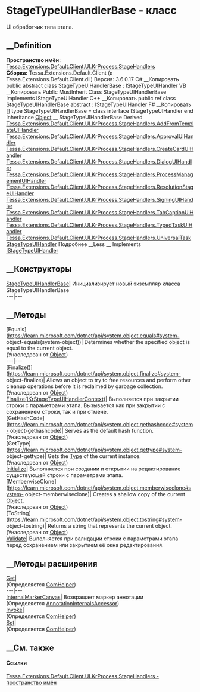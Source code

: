 # StageTypeUIHandlerBase - класс
UI обработчик типа этапа.
## __Definition
 **Пространство имён:**
[Tessa.Extensions.Default.Client.UI.KrProcess.StageHandlers](N_Tessa_Extensions_Default_Client_UI_KrProcess_StageHandlers.htm)  
 **Сборка:** Tessa.Extensions.Default.Client (в
Tessa.Extensions.Default.Client.dll) Версия: 3.6.0.17
C# __Копировать
     public abstract class StageTypeUIHandlerBase : IStageTypeUIHandler
VB __Копировать
     Public MustInherit Class StageTypeUIHandlerBase
    	Implements IStageTypeUIHandler
C++ __Копировать
     public ref class StageTypeUIHandlerBase abstract : IStageTypeUIHandler
F# __Копировать
     [<AbstractClassAttribute>]
    type StageTypeUIHandlerBase = 
        class
            interface IStageTypeUIHandler
        end
Inheritance
    [Object](https://learn.microsoft.com/dotnet/api/system.object) __ StageTypeUIHandlerBase
Derived
[Tessa.Extensions.Default.Client.UI.KrProcess.StageHandlers.AddFromTemplateUIHandler](T_Tessa_Extensions_Default_Client_UI_KrProcess_StageHandlers_AddFromTemplateUIHandler.htm)
[Tessa.Extensions.Default.Client.UI.KrProcess.StageHandlers.ApprovalUIHandler](T_Tessa_Extensions_Default_Client_UI_KrProcess_StageHandlers_ApprovalUIHandler.htm)
[Tessa.Extensions.Default.Client.UI.KrProcess.StageHandlers.CreateCardUIHandler](T_Tessa_Extensions_Default_Client_UI_KrProcess_StageHandlers_CreateCardUIHandler.htm)
[Tessa.Extensions.Default.Client.UI.KrProcess.StageHandlers.DialogUIHandler](T_Tessa_Extensions_Default_Client_UI_KrProcess_StageHandlers_DialogUIHandler.htm)
[Tessa.Extensions.Default.Client.UI.KrProcess.StageHandlers.ProcessManagementUIHandler](T_Tessa_Extensions_Default_Client_UI_KrProcess_StageHandlers_ProcessManagementUIHandler.htm)
[Tessa.Extensions.Default.Client.UI.KrProcess.StageHandlers.ResolutionStageUIHandler](T_Tessa_Extensions_Default_Client_UI_KrProcess_StageHandlers_ResolutionStageUIHandler.htm)
[Tessa.Extensions.Default.Client.UI.KrProcess.StageHandlers.SigningUIHandler](T_Tessa_Extensions_Default_Client_UI_KrProcess_StageHandlers_SigningUIHandler.htm)
[Tessa.Extensions.Default.Client.UI.KrProcess.StageHandlers.TabCaptionUIHandler](T_Tessa_Extensions_Default_Client_UI_KrProcess_StageHandlers_TabCaptionUIHandler.htm)
[Tessa.Extensions.Default.Client.UI.KrProcess.StageHandlers.TypedTaskUIHandler](T_Tessa_Extensions_Default_Client_UI_KrProcess_StageHandlers_TypedTaskUIHandler.htm)
[Tessa.Extensions.Default.Client.UI.KrProcess.StageHandlers.UniversalTaskStageTypeUIHandler](T_Tessa_Extensions_Default_Client_UI_KrProcess_StageHandlers_UniversalTaskStageTypeUIHandler.htm)
Подробнее __Less __
Implements
    [IStageTypeUIHandler](T_Tessa_Extensions_Default_Client_UI_KrProcess_StageHandlers_IStageTypeUIHandler.htm)
##  __Конструкторы
[StageTypeUIHandlerBase](M_Tessa_Extensions_Default_Client_UI_KrProcess_StageHandlers_StageTypeUIHandlerBase__ctor.htm)|
Инициализирует новый экземпляр класса StageTypeUIHandlerBase  
---|---  
##  __Методы
[Equals](https://learn.microsoft.com/dotnet/api/system.object.equals#system-
object-equals\(system-object\))| Determines whether the specified object is
equal to the current object.  
(Унаследован от
[Object](https://learn.microsoft.com/dotnet/api/system.object))  
---|---  
[Finalize()](https://learn.microsoft.com/dotnet/api/system.object.finalize#system-
object-finalize)| Allows an object to try to free resources and perform other
cleanup operations before it is reclaimed by garbage collection.  
(Унаследован от
[Object](https://learn.microsoft.com/dotnet/api/system.object))  
[Finalize(IKrStageTypeUIHandlerContext)](M_Tessa_Extensions_Default_Client_UI_KrProcess_StageHandlers_StageTypeUIHandlerBase_Finalize.htm)|
Выполняется при закрытии строки с параметрами этапа. Вызывается как при
закрытии с сохранением строки, так и при отмене.  
[GetHashCode](https://learn.microsoft.com/dotnet/api/system.object.gethashcode#system-
object-gethashcode)| Serves as the default hash function.  
(Унаследован от
[Object](https://learn.microsoft.com/dotnet/api/system.object))  
[GetType](https://learn.microsoft.com/dotnet/api/system.object.gettype#system-
object-gettype)| Gets the
[Type](https://learn.microsoft.com/dotnet/api/system.type) of the current
instance.  
(Унаследован от
[Object](https://learn.microsoft.com/dotnet/api/system.object))  
[Initialize](M_Tessa_Extensions_Default_Client_UI_KrProcess_StageHandlers_StageTypeUIHandlerBase_Initialize.htm)|
Выполняется при создании и открытии на редактирование существующей строки с
параметрами этапа.  
[MemberwiseClone](https://learn.microsoft.com/dotnet/api/system.object.memberwiseclone#system-
object-memberwiseclone)| Creates a shallow copy of the current
[Object](https://learn.microsoft.com/dotnet/api/system.object).  
(Унаследован от
[Object](https://learn.microsoft.com/dotnet/api/system.object))  
[ToString](https://learn.microsoft.com/dotnet/api/system.object.tostring#system-
object-tostring)| Returns a string that represents the current object.  
(Унаследован от
[Object](https://learn.microsoft.com/dotnet/api/system.object))  
[Validate](M_Tessa_Extensions_Default_Client_UI_KrProcess_StageHandlers_StageTypeUIHandlerBase_Validate.htm)|
Выполняется при валидации строки с параметрами этапа перед сохранением или
закрытием её окна редактирования.  
## __Методы расширения
[Get](M_Tessa_Extensions_Default_Client_EDS_ComHelper_Get.htm)|  
(Определяется
[ComHelper](T_Tessa_Extensions_Default_Client_EDS_ComHelper.htm))  
---|---  
[InternalMarkerCanvas](M_Tessa_UI_Views_Charting_Annotations_AnnotationInternalsAccessor_InternalMarkerCanvas.htm)|
Возвращает маркер аннотации  
(Определяется
[AnnotationInternalsAccessor](T_Tessa_UI_Views_Charting_Annotations_AnnotationInternalsAccessor.htm))  
[Invoke](M_Tessa_Extensions_Default_Client_EDS_ComHelper_Invoke.htm)|  
(Определяется
[ComHelper](T_Tessa_Extensions_Default_Client_EDS_ComHelper.htm))  
[Set](M_Tessa_Extensions_Default_Client_EDS_ComHelper_Set.htm)|  
(Определяется
[ComHelper](T_Tessa_Extensions_Default_Client_EDS_ComHelper.htm))  
##  __См. также
#### Ссылки
[Tessa.Extensions.Default.Client.UI.KrProcess.StageHandlers - пространство
имён](N_Tessa_Extensions_Default_Client_UI_KrProcess_StageHandlers.htm)
